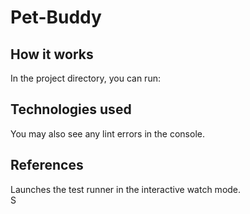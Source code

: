 # Pet-Buddy



## How it works

In the project directory, you can run:

## Technologies used


You may also see any lint errors in the console.

## References

Launches the test runner in the interactive watch mode.\
S
